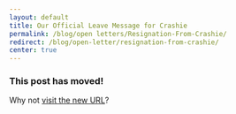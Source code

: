 ```yaml
---
layout: default
title: Our Official Leave Message for Crashie
permalink: /blog/open letters/Resignation-From-Crashie/
redirect: /blog/open-letter/resignation-from-crashie/
center: true
---
```


### This post has moved!

Why not [visit the new URL](/blog/open-letter/resignation-from-crashie/)?
